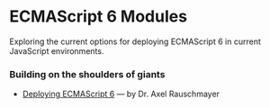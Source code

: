 # ECMAScript 6 Modules
Exploring the current options for deploying ECMAScript 6 in current JavaScript environments.

### Building on the shoulders of giants
* [Deploying ECMAScript 6](http://www.2ality.com/2015/04/deploying-es6.html) &mdash; by Dr. Axel Rauschmayer

